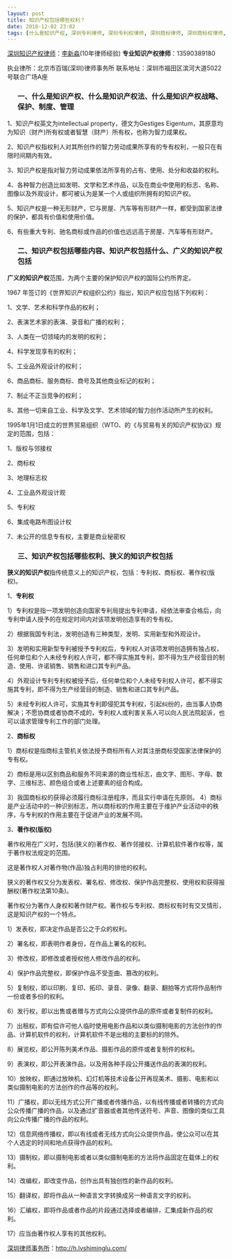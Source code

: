 ```yaml
---
layout: post
title: 知识产权包括哪些权利？
date: 2010-12-02 23:02
tags: [什么是知识产权, 深圳专利律师, 深圳专利权律师, 深圳商标律师, 深圳商标权律师, 深圳版权律师, 深圳知识产权律师, 深圳知识产权网, 深圳著作权律师, 知识产权包括什么, 知识产权包括哪些内容]
---
```

<a href="http://h.lvshiminglu.com/law/category/ipr" target="_blank">深圳知识产权律师</a>：<a href="http://h.lvshiminglu.com/ask" target="_blank">李新淼</a>(10年律师经验)
<strong>专业知识产权律师</strong>：13590389180

执业律所：北京市百瑞(深圳)律师事务所
联系地址：深圳市福田区滨河大道5022号联合广场A座
<ol>
<h3>一、什么是知识产权、什么是知识产权法、什么是知识产权战略、保护、制度、管理</h3>
</ol>
1、知识产权英文为intellectual property，德文为Gestiges Eigentum，其原意均为知识（财产)所有权或者智慧（财产）所有权，也称为智力成果权。

2、知识产权指权利人对其所创作的智力劳动成果所享有的专有权利，一般只在有限时间期内有效。

3、知识产权是指对智力劳动成果依法所享有的占有、使用、处分和收益的权利。

4、各种智力创造比如发明、文学和艺术作品，以及在商业中使用的标志、名称、图像以及外观设计，都可被认为是某一个人或组织所拥有的知识产权。

5、知识产权是一种无形财产，它与房屋、汽车等有形财产一样，都受到国家法律的保护，都具有价值和使用价值。

6、有些重大专利、驰名商标或作品的价值也远远高于房屋、汽车等有形财产。
<ol>
<h3>二、知识产权包括哪些内容、知识产权包括什么、广义的知识产权包括</h3>
</ol>
<strong>广义的知识产权</strong>范围，为两个主要的保护知识产权的国际公约所界定。

1967 年签订的《世界知识产权组织公约》指出，知识产权应包括下列权利：

1、文学、艺术和科学作品的权利；

2、表演艺术家的表演、录音和广播的权利；

3、人类在一切领域内的发明的权利；

4、科学发现享有的权利；

5、工业品外观设计的权利；

6、商品商标、服务商标、商号及其他商业标记的权利；

7、制止不正当竞争的权利；

8、其他一切来自工业、科学及文学、艺术领域的智力创作活动所产生的权利。

1995年1月1日成立的世界贸易组织（WTO、的《与贸易有关的知识产权协议》规定的范围，包括：

1、版权与邻接权

2、商标权

3、地理标志权

4、工业品外观设计观

5、专利权

6、集成电路布图设计权

7、未公开的信息专有权，主要是商业秘密权
<ol>
<h3>三、知识产权包括哪些权利、狭义的知识产权包括</h3>
</ol>
<strong>狭义的知识产权</strong>指传统意义上的知识产权，包括：专利权、商标权、著作权(版权)。

1、<strong>专利权</strong>

1）专利权是指一项发明创造向国家专利局提出专利申请，经依法审查合格后，向专利申请人授予的在规定时间内对该项发明创造享有的专有权。

2）根据我国专利法，发明创造有三种类型，发明、实用新型和外观设计。

3）发明和实用新型专利被授予专利权后，专利权人对该项发明创造拥有独占权，任何单位和个人未经专利权人许可，都不得实施其专利，即不得为生产经营目的制造、使用、许诺销售、销售和进口其专利产品。

4）外观设计专利专利权被授予后，任何单位和个人未经专利权人许可，都不得实施其专利，即不得为生产经营目的制造、销售和进口其专利产品。

5）未经专利权人许可，实施其专利即侵犯其专利权，引起纠纷的，由当事人协商解决；不愿协商或者协商不成的，专利权人或利害关系人可以向人民法院起诉，也可以请求管理专利工作的部门处理。

2、<strong>商标权</strong>

1）商标权是指商标主管机关依法授予商标所有人对其注册商标受国家法律保护的专有权。

2）商标是用以区别商品和服务不同来源的商业性标志，由文字、图形、字母、数字、三维标志、颜色组合或者上述要素的组合构成。

3）我国商标权的获得必须履行商标注册程序，而且实行申请在先原则。
4）商标是产业活动中的一种识别标志，所以商标权的作用主要在于维护产业活动中的秩序，与专利权的作用主要在于促进产业的发展不同。

3、<strong>著作权(版权)</strong>

著作权用在广义时，包括(狭义的)著作权、著作邻接权、计算机软件著作权等，属于著作权法规定的范围。

这是著作权人对著作物(作品)独占利用的排他的权利。

狭义的著作权又分为发表权、署名权、修改权、保护作品完整权、使用权和获得报酬权(著作权法第10条)。

著作权分为著作人身权和著作财产权。著作权与专利权、商标权有时有交叉情形，这是知识产权的一个特点。

1）发表权，即决定作品是否公之于众的权利。

2）署名权，即表明作者身份，在作品上署名的权利。

3）修改权，即修改或者授权他人修改作品的权利。

4）保护作品完整权，即保护作品不受歪曲、篡改的权利。

5）复制权，即以印刷、复印、拓印、录音、录像、翻录、翻拍等方式将作品制作一份或者多份的权利。

6）发行权，即以出售或者赠与方式向公众提供作品的原件或者复制件的权利。

7）出租权，即有偿许可他人临时使用电影作品和以类似摄制电影的方法创作的作品、计算机软件的权利，计算机软件不是出租的主要标的的除外。

8）展览权，即公开陈列美术作品、摄影作品的原件或者复制件的权利。

9）表演权，即公开表演作品，以及用各种手段公开播送作品的表演的权利。

10）放映权，即通过放映机、幻灯机等技术设备公开再现美术、摄影、电影和以类似摄制电影的方法创作的作品等的权利。

11）广播权，即以无线方式公开广播或者传播作品，以有线传播或者转播的方式向公众传播广播的作品，以及通过扩音器或者其他传送符号、声音、图像的类似工具向公众传播广播的作品的权利。

12）信息网络传播权，即以有线或者无线方式向公众提供作品，使公众可以在其个人选定的时间和地点获得作品的权利。

13）摄制权，即以摄制电影或者以类似摄制电影的方法将作品固定在载体上的权利。

14）改编权，即改变作品，创作出具有独创性的新作品的权利。

15）翻译权，即将作品从一种语言文字转换成另一种语言文字的权利。

16）汇编权，即将作品或者作品的片段通过选择或者编排，汇集成新作品的权利。

17）应当由著作权人享有的其他权利。

<a href="http://h.lvshiminglu.com/">深圳律师事务所</a>：<a href="http://h.lvshiminglu.com/">http://h.lvshiminglu.com/</a>

